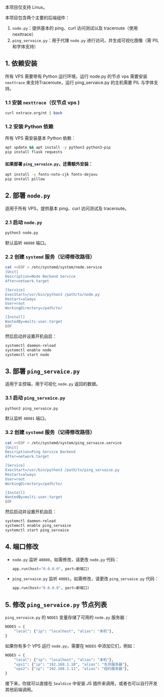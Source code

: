 本项目仅支持 Linux。

本项目包含两个主要的后端组件：

1. `node.py`：提供基本的 ping、curl 访问测试以及 traceroute（使用 nexttrace）
2. `ping_servaice.py`：用于代理 `node.py` 进行访问，并生成可视化图像（需 PIL 和字体支持）

## 1. 依赖安装

所有 VPS 需要带有 Python 运行环境，运行 node.py 的节点 vps 需要安装 `nexttrace` 来支持Traceroute，运行 ping_servaice.py 的主机需要 PIL 与字体支持。

### 1.1 安装 `nexttrace`（仅节点 vps )

```bash
curl nxtrace.org/nt | bash
```

### 1.2 安装 Python 依赖

所有 VPS 需安装基本 Python 依赖：

```bash
apt update && apt install -y python3 python3-pip
pip install flask requests
```

#### 如果部署 `ping_servaice.py`，还需额外安装：

```bash
apt install -y fonts-noto-cjk fonts-dejavu
pip install pillow
```

## 2. 部署 `node.py`

适用于所有 VPS，提供基本 ping、curl 访问测试及 traceroute。

### 2.1 启动 `node.py`

```bash
python3 node.py
```

默认监听 `48080` 端口。

### 2.2 创建 `systemd` 服务（记得修改路径）

```bash
cat <<EOF > /etc/systemd/system/node.service
[Unit]
Description=Node Backend Service
After=network.target

[Service]
ExecStart=/usr/bin/python3 /path/to/node.py
Restart=always
User=root
WorkingDirectory=/path/to/

[Install]
WantedBy=multi-user.target
EOF
```

然后启动并设置开机自启：

```bash
systemctl daemon-reload
systemctl enable node
systemctl start node
```

## 3. 部署 `ping_servaice.py`

适用于主控端，用于可视化 `node.py` 返回的数据。

### 3.1 启动 `ping_servaice.py`

```bash
python3 ping_servaice.py
```

默认监听 `48081` 端口。

### 3.2 创建 `systemd` 服务（记得修改路径）

```bash
cat <<EOF > /etc/systemd/system/ping_servaice.service
[Unit]
Description=Ping Service Backend
After=network.target

[Service]
ExecStart=/usr/bin/python3 /path/to/ping_servaice.py
Restart=always
User=root
WorkingDirectory=/path/to/

[Install]
WantedBy=multi-user.target
EOF
```

然后启动并设置开机自启：

```bash
systemctl daemon-reload
systemctl enable ping_servaice
systemctl start ping_servaice
```

## 4. 端口修改

- `node.py` 监听 `48080`，如需修改，请更改 `node.py` 代码：
  ```python
  app.run(host="0.0.0.0", port=新端口)
  ```
- `ping_servaice.py` 监听 `48081`，如需修改，请更改 `ping_servaice.py` 代码：
  ```python
  app.run(host="0.0.0.0", port=新端口)
  ```

## 5. 修改 `ping_servaice.py` 节点列表

`ping_servaice.py` 的 `NODES` 变量存储了可用的 `node.py` 服务器：

```python
NODES = {
    "local": {"ip": "localhost", "alias": "本机"},
}
```

如果你有多个 VPS 运行 `node.py`，需要在 `NODES` 中添加它们，例如：

```python
NODES = {
    "local": {"ip": "localhost", "alias": "本机"},
    "vps1": {"ip": "192.168.1.10", "alias": "东京服务器"},
    "vps2": {"ip": "192.168.1.11", "alias": "纽约服务器"},
}
```

接下来，你就可以直接在 `Sealdice` 中安装 JS 插件来调用，或者也可以自行开发其他前端调用。
